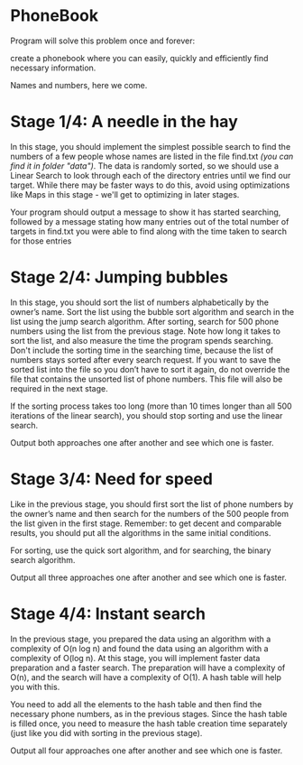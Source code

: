 # PhoneBook 
Program will solve this problem once and forever:
 
create a phonebook where you can easily, quickly and efficiently find necessary information. 
  
Names and numbers, here we come.  
  
 
# Stage 1/4: A needle in the hay    
 
In this stage, you should implement the simplest possible search to find the numbers of a few people whose names are listed in the file find.txt *(you can find it in folder "data")*. The data is randomly sorted, so we should use a Linear Search to look through each of the directory entries until we find our target. While there may be faster ways to do this, avoid using optimizations like Maps in this stage - we'll get to optimizing in later stages.

Your program should output a message to show it has started searching, followed by a message stating how many entries out of the total number of targets in find.txt you were able to find along with the time taken to search for those entries  
  
  
 # Stage 2/4: Jumping bubbles

In this stage, you should sort the list of numbers alphabetically by the owner’s name. Sort the list using the bubble sort algorithm and search in the list using the jump search algorithm.
After sorting, search for 500 phone numbers using the list from the previous stage. Note how long it takes to sort the list, and also measure the time the program spends searching. Don't include the sorting time in the searching time, because the list of numbers stays sorted after every search request. If you want to save the sorted list into the file so you don’t have to sort it again, do not override the file that contains the unsorted list of phone numbers. This file will also be required in the next stage.

If the sorting process takes too long (more than 10 times longer than all 500 iterations of the linear search), you should stop sorting and use the linear search.

Output both approaches one after another and see which one is faster.


 # Stage 3/4: Need for speed

Like in the previous stage, you should first sort the list of phone numbers by the owner’s name and then search for the numbers of the 500 people from the list given in the first stage. Remember: to get decent and comparable results, you should put all the algorithms in the same initial conditions.

For sorting, use the quick sort algorithm, and for searching, the binary search algorithm.

Output all three approaches one after another and see which one is faster.


# Stage 4/4: Instant search

In the previous stage, you prepared the data using an algorithm with a complexity of O(n log n) and found the data using an algorithm with a complexity of O(log n). At this stage, you will implement faster data preparation and a faster search. The preparation will have a complexity of O(n), and the search will have a complexity of O(1). A hash table will help you with this.

You need to add all the elements to the hash table and then find the necessary phone numbers, as in the previous stages. Since the hash table is filled once, you need to measure the hash table creation time separately (just like you did with sorting in the previous stage).

Output all four approaches one after another and see which one is faster.
